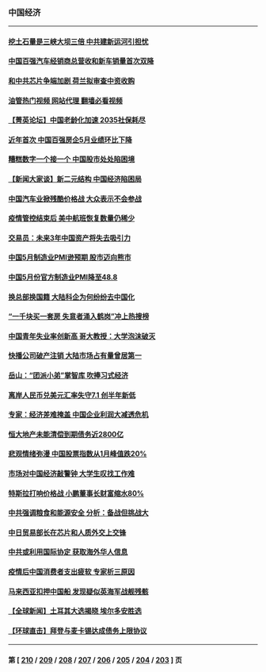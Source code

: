 ### 中国经济
---
#### [挖土石量是三峡大坝三倍 中共建新运河引担忧](../../pages/ncid283/n14007556.md?06010845) 
#### [中国百强汽车经销商总营收和新车销量首次双降](../../pages/ncid283/n14007602.md?06010845) 
#### [和中共芯片争端加剧 荷兰拟审查中资收购](../../pages/ncid283/n14007533.md?06010845) 
#### [油管热门视频 网站代理 翻墙必看视频](http://138.2.39.72:81/youtube.html?epic-marker?06010845)
#### [【菁英论坛】中国老龄化加速 2035社保耗尽](../../pages/ncid283/n14007495.md?06010845) 
#### [近年首次 中国百强房企5月业绩环比下降](../../pages/ncid283/n14007251.md?06010845) 
#### [糟糕数字一个接一个 中国股市处处陷困境](../../pages/ncid283/n14007467.md?06010845) 
#### [【新闻大家谈】新二元结构 中国经济陷困局](../../pages/ncid283/n14007392.md?06010845) 
#### [中国汽车业掀残酷价格战 大众表示不会参战](../../pages/ncid283/n14007310.md?06010845) 
#### [疫情管控结束后 美中航班恢复数量仍稀少](../../pages/ncid283/n14007255.md?06010845) 
#### [交易员：未来3年中国资产将失去吸引力](../../pages/ncid283/n14007208.md?06010845) 
#### [中国5月制造业PMI逊预期 股市迈向熊市](../../pages/ncid283/n14007110.md?06010845) 
#### [中国5月份官方制造业PMI降至48.8](../../pages/ncid283/n14007088.md?06010845) 
#### [换总部换国籍 大陆科企为何纷纷去中国化](../../pages/ncid283/n14006981.md?06010845) 
#### [“一千块买一套房 失意者涌入鹤岗”冲上热搜榜](../../pages/ncid283/n14006648.md?06010845) 
#### [中国青年失业率创新高 哥大教授：大学泡沫破灭](../../pages/ncid283/n14006843.md?06010845) 
#### [快播公司破产注销 大陆市场占有量曾居第一](../../pages/ncid283/n14006594.md?06010845) 
#### [岳山：“团派小弟”掌智库 吹捧习式经济](../../pages/ncid283/n14006622.md?06010845) 
#### [离岸人民币兑美元汇率失守7.1 创半年新低](../../pages/ncid283/n14006659.md?06010845) 
#### [专家：经济差难掩盖 中国企业利润大减透危机](../../pages/ncid283/n14006298.md?06010845) 
#### [恒大地产未能清偿到期债务近2800亿](../../pages/ncid283/n14006502.md?06010845) 
#### [悲观情绪弥漫 中国股票指数从1月峰值跌20%](../../pages/ncid283/n14006365.md?06010845) 
#### [市场对中国经济敲警钟 大学生叹找工作难](../../pages/ncid283/n14006173.md?06010845) 
#### [特斯拉打响价格战 小鹏董事长财富缩水80%](../../pages/ncid283/n14006158.md?06010845) 
#### [中共强调粮食和能源安全 分析：备战但挑战大](../../pages/ncid283/n14006155.md?06010845) 
#### [中日贸易部长在芯片和人质外交上交锋](../../pages/ncid283/n14006142.md?06010845) 
#### [中共或利用国际协定 获取海外华人信息](../../pages/ncid283/n14006081.md?06010845) 
#### [疫情后中国消费者支出疲软 专家析三原因](../../pages/ncid283/n14005919.md?06010845) 
#### [马来西亚扣押中国船 发现疑似英海军战舰残骸](../../pages/ncid283/n14005866.md?06010845) 
#### [【全球新闻】土耳其大选揭晓 埃尔多安胜选](../../pages/ncid283/n14005817.md?06010845) 
#### [【环球直击】拜登与麦卡锡达成债务上限协议](../../pages/ncid283/n14005815.md?06010845) 

---
#### 第 [ [210](./210.md?06010845) / [209](./209.md?06010845) / [208](./208.md?06010845) / [207](./207.md?06010845) / [206](./206.md?06010845) / [205](./205.md?06010845) / [204](./204.md?06010845) / [203](./203.md?06010845) ] 页
